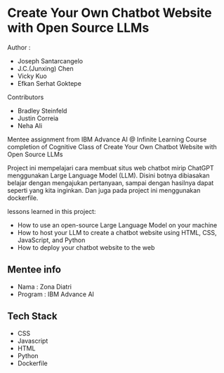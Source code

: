 
# Create Your Own Chatbot Website with Open Source LLMs

Author :  
- Joseph Santarcangelo
- J.C.(Junxing) Chen
- Vicky Kuo
- Efkan Serhat Goktepe

Contributors
- Bradley Steinfeld
- Justin Correia
- Neha Ali


Mentee assignment from IBM Advance AI @ Infinite Learning Course completion of Cognitive Class of Create Your Own Chatbot Website with Open Source LLMs

Project ini mempelajari cara membuat situs web chatbot mirip ChatGPT menggunakan Large Language Model (LLM). Disini botnya dibiasakan belajar dengan mengajukan pertanyaan, sampai dengan  hasilnya dapat seperti yang kita inginkan. Dan juga pada project ini menggunakan dockerfile.

lessons learned in this project:
- How to use an open-source Large Language Model on your machine
- How to host your LLM to create a chatbot website using HTML, CSS, JavaScript, and Python
- How to deploy your chatbot website to the web











## Mentee info
- Nama : Zona Diatri
- Program : IBM Advance AI

## Tech Stack
- CSS
- Javascript
- HTML
- Python
- Dockerfile

